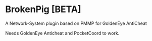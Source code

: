 # BrokenPig [BETA]
A Network-System plugin based on PMMP for GoldenEye AntiCheat

Needs GoldenEye Anticheat and PocketCoord to work.
